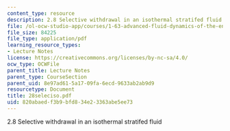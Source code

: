 ```yaml
---
content_type: resource
description: 2.8 Selective withdrawal in an isothermal stratifed fluid
file: /ol-ocw-studio-app/courses/1-63-advanced-fluid-dynamics-of-the-environment-fall-2002/820abaedf3b9bfd834e23363abe5ee73_28seleciso.pdf
file_size: 84225
file_type: application/pdf
learning_resource_types:
- Lecture Notes
license: https://creativecommons.org/licenses/by-nc-sa/4.0/
ocw_type: OCWFile
parent_title: Lecture Notes
parent_type: CourseSection
parent_uid: 8e97ad61-5a17-09fa-6ecd-9633ab2ab9d9
resourcetype: Document
title: 28seleciso.pdf
uid: 820abaed-f3b9-bfd8-34e2-3363abe5ee73
---
```

2.8 Selective withdrawal in an isothermal stratifed fluid